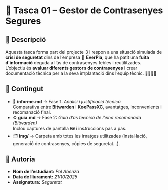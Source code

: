 # 🔐 Tasca 01 – Gestor de Contrasenyes Segures

## 🧠 Descripció
Aquesta tasca forma part del projecte 3 i respon a una situació simulada de **crisi de seguretat** dins de l’empresa 🏢 **EverPia**, que ha patit una **fuita d’informació** deguda a l’ús de contrasenyes febles i reutilitzades.  
L’objectiu és **avaluar diferents gestors de contrasenyes** i crear documentació tècnica per a la seva implantació dins l’equip tècnic. 👩‍💻👨‍💻

## 📂 Contingut
- 🧩 **informe.md** → Fase 1: *Anàlisi i justificació tècnica*  
  Comparativa entre **Bitwarden** i **KeePassXC**, avantatges, inconvenients i recomanació final.
- ⚙️ **guia.md** → Fase 2: *Guia d’ús tècnica de l’eina recomanada (Bitwarden)*  
  Inclou captures de pantalla 🖼️ i instruccions pas a pas.
- 🗂️ **img/** → Carpeta amb totes les imatges utilitzades (instal·lació, generació de contrasenyes, còpies de seguretat...).

## 👤 Autoria
- **Nom de l’estudiant:** *Pol Abenza*  
- **Data de lliurament:** *21/10/2025*  
- **Assignatura:** *Seguretat*
